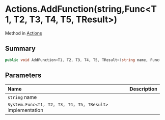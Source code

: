 # Actions.AddFunction(string,Func<T1, T2, T3, T4, T5, TResult>)

Method in [Actions](/docs/api/csharp/yarn.unity.actions.md)

## Summary



```csharp
public void AddFunction<T1, T2, T3, T4, T5, TResult>(string name, Func<T1, T2, T3, T4, T5, TResult> implementation);
```

## Parameters

|Name|Description|
|:---|:---|
|`string` name||
|`System.Func<T1, T2, T3, T4, T5, TResult>` implementation||

